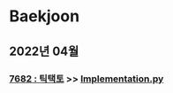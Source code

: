 # Baekjoon

## 2022년 04월

### [7682 : 틱택토](https://www.acmicpc.net/problem/7682) >> [Implementation.py](JY_B7682.py)